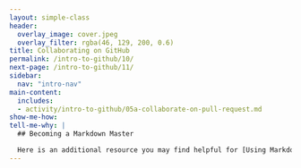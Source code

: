 ```yaml
---
layout: simple-class
header:
  overlay_image: cover.jpeg
  overlay_filter: rgba(46, 129, 200, 0.6)
title: Collaborating on GitHub
permalink: /intro-to-github/10/
next-page: /intro-to-github/11/
sidebar:
  nav: "intro-nav"
main-content:
  includes:
  - activity/intro-to-github/05a-collaborate-on-pull-request.md
show-me-how:
tell-me-why: |
  ## Becoming a Markdown Master

  Here is an additional resource you may find helpful for [Using Markdown on GitHub](https://guides.github.com/features/mastering-markdown/).
---
```

